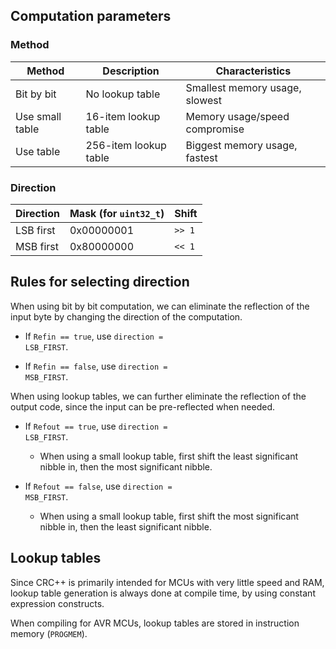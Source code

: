 Computation parameters
----------------------

### Method

| Method            | Description           | Characteristics                |
|-------------------|-----------------------|--------------------------------|
| Bit by bit        | No lookup table       | Smallest memory usage, slowest |
| Use small table   | 16-item lookup table  | Memory usage/speed compromise  |
| Use table         | 256-item lookup table | Biggest memory usage, fastest  |


### Direction

| Direction | Mask (for <code>uint32_t</code>) | Shift                   |
|-----------|----------------------------------|-------------------------|
| LSB first | 0x00000001                       | <code>&gt;&gt; 1</code> |
| MSB first | 0x80000000                       | <code>&lt;&lt; 1</code> |


Rules for selecting direction
-----------------------------

When using bit by bit computation, we can eliminate the reflection of the input byte by changing
the direction of the computation.

* If <code>Refin == true</code>, use <code>direction = LSB_FIRST</code>.

* If <code>Refin == false</code>, use <code>direction = MSB_FIRST</code>.

When using lookup tables, we can further eliminate the reflection of the output code, since the
input can be pre-reflected when needed.

* If <code>Refout == true</code>, use <code>direction = LSB_FIRST</code>.

  - When using a small lookup table, first shift the least significant nibble in, then the most
    significant nibble. 

* If <code>Refout == false</code>, use <code>direction = MSB_FIRST</code>.

  - When using a small lookup table, first shift the most significant nibble in, then the least
    significant nibble.


Lookup tables
-------------
Since CRC++ is primarily intended for MCUs with very little speed and RAM, lookup table generation
is always done at compile time, by using constant expression constructs.

When compiling for AVR MCUs, lookup tables are stored in instruction memory (<code>PROGMEM</code>).
